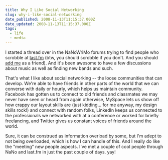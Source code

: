 ```yaml
---
title: Why I Like Social Networking
slug: why-i-like-social-networking
date_published: 2008-11-13T11:15:37.000Z
date_updated: 2008-11-13T11:15:37.000Z
tags:
  - life
  - media
---
```


I started a thread over in the NaNoWriMo forums trying to find people who scrobble at [last.fm](https://last.fm) (btw, you should scrobble if you don't. And you should [add me](https://www.last.fm/user/asilentthing) as a friend). And it's been awesome to have a few discussions about music as well as finding new bands and such.

That's what I like about social networking -- the loose communities that can develop. We're able to have friends in other parts of the world that we can converse with daily or hourly, which helps us maintain community. Facebook has gotten us to connect to old friends and classmates we may never have seen or heard from again otherwise, MySpace lets us show off how crappy our layout skills are (just kidding... for me anyway, my design skills rock!) and connect with random folks, LinkedIn keeps us connected to the professionals we networked with at a conference or worked for briefly freelancing, and Twitter gives us constant voices of friends around the world.

Sure, it can be construed as information overload by some, but I'm adept to not being overloaded, which is how I can handle of this. And I really do like the "meeting" new people aspects. I've met a couple of cool people through NaNo and last.fm in just the past couple of days. yay!
